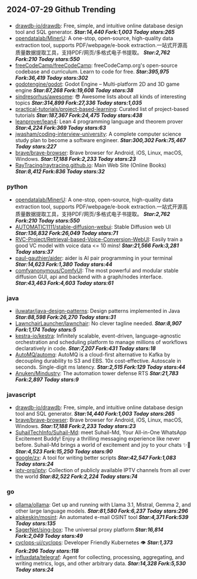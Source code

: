## 2024-07-29 Github Trending

### 
* [drawdb-io/drawdb](https://github.com/drawdb-io/drawdb): Free, simple, and intuitive online database design tool and SQL generator. ***Star:14,440 Fork:1,003 Today stars:265***
* [opendatalab/MinerU](https://github.com/opendatalab/MinerU): A one-stop, open-source, high-quality data extraction tool, supports PDF/webpage/e-book extraction.一站式开源高质量数据提取工具，支持PDF/网页/多格式电子书提取。 ***Star:2,762 Fork:210 Today stars:550***
* [freeCodeCamp/freeCodeCamp](https://github.com/freeCodeCamp/freeCodeCamp): freeCodeCamp.org's open-source codebase and curriculum. Learn to code for free. ***Star:395,975 Fork:36,419 Today stars:302***
* [godotengine/godot](https://github.com/godotengine/godot): Godot Engine – Multi-platform 2D and 3D game engine ***Star:87,268 Fork:19,608 Today stars:38***
* [sindresorhus/awesome](https://github.com/sindresorhus/awesome): 😎 Awesome lists about all kinds of interesting topics ***Star:314,899 Fork:27,336 Today stars:1,035***
* [practical-tutorials/project-based-learning](https://github.com/practical-tutorials/project-based-learning): Curated list of project-based tutorials ***Star:187,367 Fork:24,475 Today stars:438***
* [leanprover/lean4](https://github.com/leanprover/lean4): Lean 4 programming language and theorem prover ***Star:4,224 Fork:369 Today stars:63***
* [jwasham/coding-interview-university](https://github.com/jwasham/coding-interview-university): A complete computer science study plan to become a software engineer. ***Star:300,302 Fork:75,467 Today stars:227***
* [brave/brave-browser](https://github.com/brave/brave-browser): Brave browser for Android, iOS, Linux, macOS, Windows. ***Star:17,188 Fork:2,233 Today stars:23***
* [RayTracing/raytracing.github.io](https://github.com/RayTracing/raytracing.github.io): Main Web Site (Online Books) ***Star:8,412 Fork:836 Today stars:32***

### python
* [opendatalab/MinerU](https://github.com/opendatalab/MinerU): A one-stop, open-source, high-quality data extraction tool, supports PDF/webpage/e-book extraction.一站式开源高质量数据提取工具，支持PDF/网页/多格式电子书提取。 ***Star:2,762 Fork:210 Today stars:550***
* [AUTOMATIC1111/stable-diffusion-webui](https://github.com/AUTOMATIC1111/stable-diffusion-webui): Stable Diffusion web UI ***Star:136,832 Fork:26,049 Today stars:71***
* [RVC-Project/Retrieval-based-Voice-Conversion-WebUI](https://github.com/RVC-Project/Retrieval-based-Voice-Conversion-WebUI): Easily train a good VC model with voice data <= 10 mins! ***Star:21,566 Fork:3,281 Today stars:37***
* [paul-gauthier/aider](https://github.com/paul-gauthier/aider): aider is AI pair programming in your terminal ***Star:14,623 Fork:1,380 Today stars:44***
* [comfyanonymous/ComfyUI](https://github.com/comfyanonymous/ComfyUI): The most powerful and modular stable diffusion GUI, api and backend with a graph/nodes interface. ***Star:43,463 Fork:4,603 Today stars:61***

### java
* [iluwatar/java-design-patterns](https://github.com/iluwatar/java-design-patterns): Design patterns implemented in Java ***Star:88,598 Fork:26,270 Today stars:31***
* [LawnchairLauncher/lawnchair](https://github.com/LawnchairLauncher/lawnchair): No clever tagline needed. ***Star:8,907 Fork:1,174 Today stars:5***
* [kestra-io/kestra](https://github.com/kestra-io/kestra): Infinitely scalable, event-driven, language-agnostic orchestration and scheduling platform to manage millions of workflows declaratively in code. ***Star:7,207 Fork:431 Today stars:18***
* [AutoMQ/automq](https://github.com/AutoMQ/automq): AutoMQ is a cloud-first alternative to Kafka by decoupling durability to S3 and EBS. 10x cost-effective. Autoscale in seconds. Single-digit ms latency. ***Star:2,515 Fork:129 Today stars:44***
* [Anuken/Mindustry](https://github.com/Anuken/Mindustry): The automation tower defense RTS ***Star:21,783 Fork:2,897 Today stars:9***

### javascript
* [drawdb-io/drawdb](https://github.com/drawdb-io/drawdb): Free, simple, and intuitive online database design tool and SQL generator. ***Star:14,440 Fork:1,003 Today stars:265***
* [brave/brave-browser](https://github.com/brave/brave-browser): Brave browser for Android, iOS, Linux, macOS, Windows. ***Star:17,188 Fork:2,233 Today stars:23***
* [SuhailTechInfo/Suhail-Md](https://github.com/SuhailTechInfo/Suhail-Md): meet Suhail-Md, Your All-in-One WhatsApp Excitement Buddy! Enjoy a thrilling messaging experience like never before. Suhail-Md brings a world of excitement and joy to your chats ✨🤖 ***Star:4,523 Fork:15,250 Today stars:90***
* [google/zx](https://github.com/google/zx): A tool for writing better scripts ***Star:42,547 Fork:1,083 Today stars:24***
* [iptv-org/iptv](https://github.com/iptv-org/iptv): Collection of publicly available IPTV channels from all over the world ***Star:82,522 Fork:2,224 Today stars:74***

### go
* [ollama/ollama](https://github.com/ollama/ollama): Get up and running with Llama 3.1, Mistral, Gemma 2, and other large language models. ***Star:81,580 Fork:6,237 Today stars:296***
* [alpkeskin/mosint](https://github.com/alpkeskin/mosint): An automated e-mail OSINT tool ***Star:4,371 Fork:539 Today stars:135***
* [SagerNet/sing-box](https://github.com/SagerNet/sing-box): The universal proxy platform ***Star:16,814 Fork:2,049 Today stars:49***
* [cyclops-ui/cyclops](https://github.com/cyclops-ui/cyclops): Developer Friendly Kubernetes 👁️ ***Star:1,373 Fork:296 Today stars:118***
* [influxdata/telegraf](https://github.com/influxdata/telegraf): Agent for collecting, processing, aggregating, and writing metrics, logs, and other arbitrary data. ***Star:14,328 Fork:5,530 Today stars:24***
